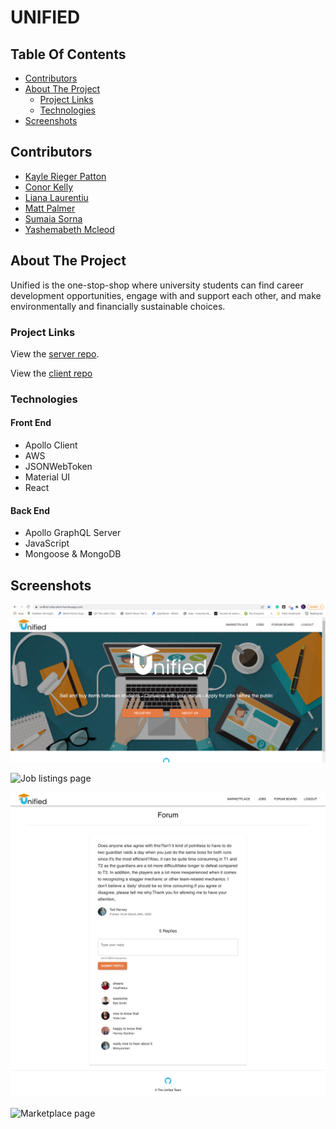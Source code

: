 # UNIFIED

## Table Of Contents

- [Contributors](#contributors)
- [About The Project](#about-the-project)
  - [Project Links](#project-links)
  - [Technologies](#technologies)
- [Screenshots](#screenshots)

## Contributors

- [Kayle Rieger Patton](https://github.com/kayleriegerpatton)
- [Conor Kelly](https://github.com/conorjkelly96)
- [Liana Laurentiu](https://github.com/lianavaleria15)
- [Matt Palmer](https://github.com/tigerbath)
- [Sumaia Sorna](https://github.com/SumaiaSorna)
- [Yashemabeth Mcleod](https://github.com/Yashemabeth)

## About The Project

Unified is the one-stop-shop where university students can find career development opportunities, engage with and support each other, and make environmentally and financially sustainable choices.

### Project Links

View the [server repo](https://github.com/kayleriegerpatton/unified-server).

View the [client repo](https://github.com/kayleriegerpatton/unified-client)

### Technologies

#### Front End

- Apollo Client
- AWS
- JSONWebToken
- Material UI
- React

#### Back End

- Apollo GraphQL Server
- JavaScript
- Mongoose & MongoDB

## Screenshots

![Landing page](public/images/landing-page.png)

![Job listings page](public/images/jobs-page.png)

![Forum post page](public/images/forum-post-page.png)

![Marketplace page](public/images/market-place.png)
